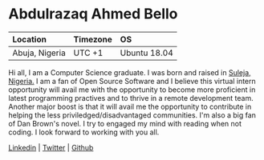 # Abdulrazaq Ahmed Bello

Location | Timezone | OS
:--- | :--- | :---
Abuja, Nigeria | UTC +1 | Ubuntu 18.04

Hi all, I am a Computer Science graduate. I was born and raised in [Suleja, Nigeria.](https://en.wikipedia.org/wiki/Suleja) I am a fan of Open Source Software and I believe this virtual intern opportunity will avail me with the opportunity to become more proficient in latest programming practives and to thrive in a remote development team. Another major boost is that it will avail me the opportunity to contribute in helping the less priviledged/disadvantaged communities. 
I'm also a big fan of Dan Brown's novel. I try to engaged my mind with reading when not coding.
I look forward to working with you all.

[Linkedin](https://www.linkedin.com/in/abdulrazaq-ahmed-52a00668) | [Twitter](https://www.twitter.com/ibnahmadbello) | [Github](https://github.com/ibnahmadbello)
